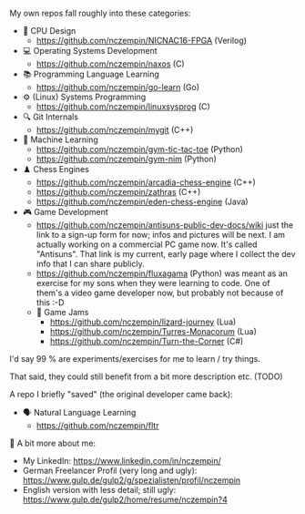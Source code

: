 My own repos fall roughly into these categories:
- 🔧 CPU Design
  - https://github.com/nczempin/NICNAC16-FPGA (Verilog)
- 💻 Operating Systems Development
  - https://github.com/nczempin/naxos (C)
- 📚 Programming Language Learning
  - https://github.com/nczempin/go-learn (Go)
- ⚙️ (Linux) Systems Programming
  - https://github.com/nczempin/linuxsysprog (C)
- 🔍 Git Internals
  - https://github.com/nczempin/mygit (C++)
- 🤖 Machine Learning
  - https://github.com/nczempin/gym-tic-tac-toe (Python)
  - https://github.com/nczempin/gym-nim (Python)
- ♟️ Chess Engines
  - https://github.com/nczempin/arcadia-chess-engine (C++)
  - https://github.com/nczempin/zathras (C++)
  - https://github.com/nczempin/eden-chess-engine (Java)
- 🎮 Game Development
  - https://github.com/nczempin/antisuns-public-dev-docs/wiki just the link to a sign-up form for now; infos and pictures will be next. I am actually working on a commercial PC game now. It's called "Antisuns". That link is my current, early page where I collect the dev info that I can share publicly.
  - https://github.com/nczempin/fluxagama (Python) was meant as an exercise for my sons when they were learning to code. One of them's a video game developer now, but probably not because of this :-D
  - 🏃 Game Jams
    - https://github.com/nczempin/lizard-journey (Lua)
    - https://github.com/nczempin/Turres-Monacorum (Lua)
    - https://github.com/nczempin/Turn-the-Corner (C#)

I'd say 99 % are experiments/exercises for me to learn / try things.

That said, they could still benefit from a bit more description etc. (TODO)

A repo I briefly "saved" (the original developer came back):
- 🗣️ Natural Language Learning
  - https://github.com/nczempin/fltr


👤 A bit more about me:
- My LinkedIn: https://www.linkedin.com/in/nczempin/
- German Freelancer Profil (very long and ugly): https://www.gulp.de/gulp2/g/spezialisten/profil/nczempin
- English version with less detail; still ugly: https://www.gulp.de/gulp2/home/resume/nczempin?4
